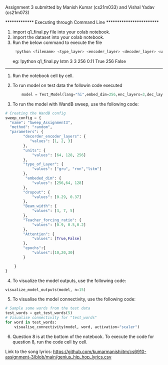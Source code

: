 Assignment 3 submitted by Manish Kumar (cs21m033) and Vishal Yadav (cs21m073)


************* Executing through Command Line ************************
1. import q1_final.py file into your colab notebook.
2. import the dataset into your colab notebook.
3. Run the below command to execute the file
   ```python
	!python <filename> <type_layer> <encoder_layer> <decoder_layer> <units> <dropout> <attention> <embedding_dim> <beam_search>	
	```
	eg: !python q1_final.py lstm 3 3 256 0.11 True 256 False

*************************************************************************





1. Run the notebook cell by cell.
2. To run model on test data the followin code executed
	```python
		model = Test_Model(lang="hi",embed_dim=256,enc_layers=3,dec_layers=3,type_layer="lstm",units=256,dropout=0.2,attention=True)     
	```

3. To run the model with WandB sweep, use the following code:
```python
# Creating the WandB config
sweep_config = {
  "name": "Sweep_Assignment3",
  "method": "random",
  "parameters": {
        "decorder_encoder_layers": {
           "values": [1, 2, 3]
        },
        "units": {
            "values": [64, 128, 256]
        },
        "type_of_Layer": {
            "values": ["gru", "rnn","lstm"]
        },
         "embeded_dim": {
            "values": [256,64, 128]
        },
        "dropout": {
            "values": [0.29, 0.37]
        },
        "Beam_width": {
            "values": [3, 7, 5]
        },
        "Teacher_forcing_ratio": {
            "values": [0.9, 0.5,0.2]
        },
        "Attention": {
            "values": [True,False]
        },
        "epochs":{
            "values":[10,20,30]
        }

    }
}
```
4. To visualize the model outputs, use the following code:
```python
visualize_model_outputs(model, n=15)
```
5. To visualise the model connectivity, use the following code:
```python
# Sample some words from the test data
test_words = get_test_words(5)
# Visualise connectivity for "test_words"
for word in test_words:
    visualise_connectivity(model, word, activation="scaler")
```
6. Question 8 is at the bottom of the notebook. To execute the code for question 8, run the code cell by cell.

Link to the song lyrics: https://github.com/kumarmanishiitm/cs6910-assignment-3/blob/main/genius_hip_hop_lyrics.csv
